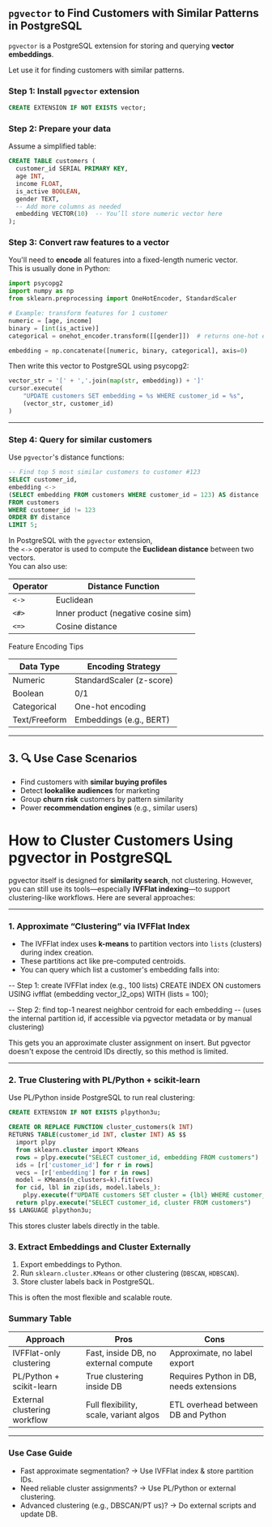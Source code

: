 ##  `pgvector` to Find Customers with Similar Patterns in PostgreSQL

`pgvector` is a PostgreSQL extension for storing and querying **vector embeddings**. 

Let use it for finding customers with similar patterns.

###   Step 1: Install `pgvector` extension

```sql
CREATE EXTENSION IF NOT EXISTS vector;
```


###  Step 2: Prepare your data

Assume a simplified table:

```sql
CREATE TABLE customers (
  customer_id SERIAL PRIMARY KEY,
  age INT,
  income FLOAT,
  is_active BOOLEAN,
  gender TEXT,
  -- Add more columns as needed
  embedding VECTOR(10)  -- You’ll store numeric vector here
);
```

### Step 3: Convert raw features to a vector

You'll need to **encode** all features into a fixed-length numeric vector.  
This is usually done in Python:

```python
import psycopg2
import numpy as np
from sklearn.preprocessing import OneHotEncoder, StandardScaler

# Example: transform features for 1 customer
numeric = [age, income]
binary = [int(is_active)]
categorical = onehot_encoder.transform([[gender]])  # returns one-hot encoded array

embedding = np.concatenate([numeric, binary, categorical], axis=0)
```

Then write this vector to PostgreSQL using psycopg2:

```python
vector_str = '[' + ','.join(map(str, embedding)) + ']'
cursor.execute(
    "UPDATE customers SET embedding = %s WHERE customer_id = %s",
    (vector_str, customer_id)
)
```

---

###  Step 4: Query for similar customers

Use `pgvector`'s distance functions:

```sql
-- Find top 5 most similar customers to customer #123
SELECT customer_id,
embedding <->
(SELECT embedding FROM customers WHERE customer_id = 123) AS distance
FROM customers
WHERE customer_id != 123
ORDER BY distance
LIMIT 5;
```

In PostgreSQL with the `pgvector` extension,   
the `<->` operator is used to compute the **Euclidean distance** between two vectors.  
You can also use:

| Operator | Distance Function                        |
|----------|------------------------------------------|
| `<->`    | Euclidean                                |
| `<#>`    | Inner product (negative cosine sim)      |
| `<=>`    | Cosine distance                          |

 

 Feature Encoding Tips

| Data Type     | Encoding Strategy        |
|---------------|--------------------------|
| Numeric       | StandardScaler (z-score) |
| Boolean       | 0/1                      |
| Categorical   | One-hot encoding         |
| Text/Freeform | Embeddings (e.g., BERT)  |

---

## 3. 🔍 Use Case Scenarios

- Find customers with **similar buying profiles**
- Detect **lookalike audiences** for marketing
- Group **churn risk** customers by pattern similarity
- Power **recommendation engines** (e.g., similar users)

 #  How to Cluster Customers Using pgvector in PostgreSQL

pgvector itself is designed for **similarity search**, not clustering. However, you can still use its tools—especially **IVFFlat indexing**—to support clustering-like workflows. Here are several approaches:

---

### 1. Approximate “Clustering” via IVFFlat Index

- The IVFFlat index uses **k-means** to partition vectors into `lists` (clusters) during index creation.
- These partitions act like pre-computed centroids.
- You can query which list a customer's embedding falls into:

-- Step 1: create IVFFlat index (e.g., 100 lists)
CREATE INDEX ON customers USING ivfflat (embedding vector_l2_ops) WITH (lists = 100);

-- Step 2: find top-1 nearest neighbor centroid for each embedding
-- (uses the internal partition id, if accessible via pgvector metadata or by manual clustering)

This gets you an approximate cluster assignment on insert. But pgvector doesn't expose the centroid IDs directly, so this method is limited.

---

### 2. True Clustering with PL/Python + scikit-learn

Use PL/Python inside PostgreSQL to run real clustering:
```sql
CREATE EXTENSION IF NOT EXISTS plpython3u;

CREATE OR REPLACE FUNCTION cluster_customers(k INT)
RETURNS TABLE(customer_id INT, cluster INT) AS $$
  import plpy
  from sklearn.cluster import KMeans
  rows = plpy.execute("SELECT customer_id, embedding FROM customers")
  ids = [r['customer_id'] for r in rows]
  vecs = [r['embedding'] for r in rows]
  model = KMeans(n_clusters=k).fit(vecs)
  for cid, lbl in zip(ids, model.labels_):
    plpy.execute(f"UPDATE customers SET cluster = {lbl} WHERE customer_id = {cid}")
  return plpy.execute("SELECT customer_id, cluster FROM customers")
$$ LANGUAGE plpython3u;
```
This stores cluster labels directly in the table.


### 3. Extract Embeddings and Cluster Externally

1. Export embeddings to Python.
2. Run `sklearn.cluster.KMeans` or other clustering (`DBSCAN`, `HDBSCAN`).
3. Store cluster labels back in PostgreSQL.

This is often the most flexible and scalable route.


###  Summary Table

| Approach                         | Pros                                   | Cons                                        |
|----------------------------------|----------------------------------------|---------------------------------------------|
| IVFFlat-only clustering          | Fast, inside DB, no external compute   | Approximate, no label export                |
| PL/Python + scikit-learn         | True clustering inside DB              | Requires Python in DB, needs extensions     |
| External clustering workflow     | Full flexibility, scale, variant algos | ETL overhead between DB and Python          |

---

###   Use Case Guide

- Fast approximate segmentation? → Use IVFFlat index & store partition IDs.  
- Need reliable cluster assignments? → Use PL/Python or external clustering.  
- Advanced clustering (e.g., DBSCAN/PT us)? → Do external scripts and update DB.  

 

